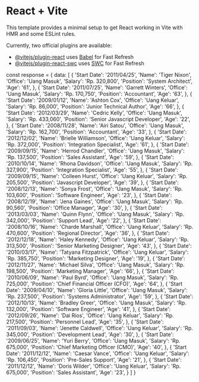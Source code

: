 # React + Vite

This template provides a minimal setup to get React working in Vite with HMR and some ESLint rules.

Currently, two official plugins are available:

- [@vitejs/plugin-react](https://github.com/vitejs/vite-plugin-react/blob/main/packages/plugin-react/README.md) uses [Babel](https://babeljs.io/) for Fast Refresh
- [@vitejs/plugin-react-swc](https://github.com/vitejs/vite-plugin-react-swc) uses [SWC](https://swc.rs/) for Fast Refresh

const response = {
        data: [
            {
                'Start Date': '2011/04/25',
                'Name': 'Tiger Nixon',
                'Office': '<span class="badge badge-success rounded-pill">Uang Masuk</span>',
                'Salary': 'Rp. 320,800',
                'Position': 'System Architect',
                'Age': '61',
            },
            {
                'Start Date': '2011/07/25',
                'Name': 'Garrett Winters',
                'Office': '<span class="badge badge-success rounded-pill">Uang Masuk</span>',
                'Salary': 'Rp. 170,750',
                'Position': 'Accountant',
                'Age': '63',
            },
            {
                'Start Date': '2009/01/12',
                'Name': 'Ashton Cox',
                'Office': '<span class="badge badge-fail rounded-pill">Uang Keluar</span>',
                'Salary': 'Rp. 86,000',
                'Position': 'Junior Technical Author',
                'Age': '66',
            },
            {
                'Start Date': '2012/03/29',
                'Name': 'Cedric Kelly',
                'Office': '<span class="badge badge-success rounded-pill">Uang Masuk</span>',
                'Salary': 'Rp. 433,060',
                'Position': 'Senior Javascript Developer',
                'Age': '22',
            },
            {
                'Start Date': '2008/11/28',
                'Name': 'Airi Satou',
                'Office': '<span class="badge badge-success rounded-pill">Uang Masuk</span>',
                'Salary': 'Rp. 162,700',
                'Position': 'Accountant',
                'Age': '33',
            },
            {
                'Start Date': '2012/12/02',
                'Name': 'Brielle Williamson',
                'Office': '<span class="badge badge-fail rounded-pill">Uang Keluar</span>',
                'Salary': 'Rp. 372,000',
                'Position': 'Integration Specialist',
                'Age': '61',
            },
            {
                'Start Date': '2009/09/15',
                'Name': 'Herrod Chandler',
                'Office': '<span class="badge badge-success rounded-pill">Uang Masuk</span>',
                'Salary': 'Rp. 137,500',
                'Position': 'Sales Assistant',
                'Age': '59',
            },
            {
                'Start Date': '2010/10/14',
                'Name': 'Rhona Davidson',
                'Office': '<span class="badge badge-success rounded-pill">Uang Masuk</span>',
                'Salary': 'Rp. 327,900',
                'Position': 'Integration Specialist',
                'Age': '55',
            },
            {
                'Start Date': '2009/09/15',
                'Name': 'Colleen Hurst',
                'Office': '<span class="badge badge-fail rounded-pill">Uang Keluar</span>',
                'Salary': 'Rp. 205,500',
                'Position': 'Javascript Developer',
                'Age': '39',
            },
            {
                'Start Date': '2008/12/13',
                'Name': 'Sonya Frost',
                'Office': '<span class="badge badge-success rounded-pill">Uang Masuk</span>',
                'Salary': 'Rp. 103,600',
                'Position': 'Software Engineer',
                'Age': '23',
            },
            {
                'Start Date': '2008/12/19',
                'Name': 'Jena Gaines',
                'Office': '<span class="badge badge-success rounded-pill">Uang Masuk</span>',
                'Salary': 'Rp. 90,560',
                'Position': 'Office Manager',
                'Age': '30',
            },
            {
                'Start Date': '2013/03/03',
                'Name': 'Quinn Flynn',
                'Office': '<span class="badge badge-success rounded-pill">Uang Masuk</span>',
                'Salary': 'Rp. 342,000',
                'Position': 'Support Lead',
                'Age': '22',
            },
            {
                'Start Date': '2008/10/16',
                'Name': 'Charde Marshall',
                'Office': '<span class="badge badge-fail rounded-pill">Uang Keluar</span>',
                'Salary': 'Rp. 470,600',
                'Position': 'Regional Director',
                'Age': '36',
            },
            {
                'Start Date': '2012/12/18',
                'Name': 'Haley Kennedy',
                'Office': '<span class="badge badge-fail rounded-pill">Uang Keluar</span>',
                'Salary': 'Rp. 313,500',
                'Position': 'Senior Marketing Designer',
                'Age': '43',
            },
            {
                'Start Date': '2010/03/17',
                'Name': 'Tatyana Fitzpatrick',
                'Office': '<span class="badge badge-fail rounded-pill">Uang Keluar</span>',
                'Salary': 'Rp. 385,750',
                'Position': 'Marketing Designer',
                'Age': '19',
            },
            {
                'Start Date': '2012/11/27',
                'Name': 'Michael Silva',
                'Office': '<span class="badge badge-success rounded-pill">Uang Masuk</span>',
                'Salary': 'Rp. 198,500',
                'Position': 'Marketing Manager',
                'Age': '66',
            },
            {
                'Start Date': '2010/06/09',
                'Name': 'Paul Byrd',
                'Office': '<span class="badge badge-success rounded-pill">Uang Masuk</span>',
                'Salary': 'Rp. 725,000',
                'Position': 'Chief Financial Officer (CFO)',
                'Age': '64',
            },
            {
                'Start Date': '2009/04/10',
                'Name': 'Gloria Little',
                'Office': '<span class="badge badge-success rounded-pill">Uang Masuk</span>',
                'Salary': 'Rp. 237,500',
                'Position': 'Systems Administrator',
                'Age': '59',
            },
            {
                'Start Date': '2012/10/13',
                'Name': 'Bradley Greer',
                'Office': '<span class="badge badge-success rounded-pill">Uang Masuk</span>',
                'Salary': 'Rp. 132,000',
                'Position': 'Software Engineer',
                'Age': '41',
            },
            {
                'Start Date': '2012/09/26',
                'Name': 'Dai Rios',
                'Office': '<span class="badge badge-fail rounded-pill">Uang Keluar</span>',
                'Salary': 'Rp. 217,500',
                'Position': 'Personnel Lead',
                'Age': '35',
            },
            {
                'Start Date': '2011/09/03',
                'Name': 'Jenette Caldwell',
                'Office': '<span class="badge badge-fail rounded-pill">Uang Keluar</span>',
                'Salary': 'Rp. 345,000',
                'Position': 'Development Lead',
                'Age': '30',
            },
            {
                'Start Date': '2009/06/25',
                'Name': 'Yuri Berry',
                'Office': '<span class="badge badge-success rounded-pill">Uang Masuk</span>',
                'Salary': 'Rp. 675,000',
                'Position': 'Chief Marketing Officer (CMO)',
                'Age': '40',
            },
            {
                'Start Date': '2011/12/12',
                'Name': 'Caesar Vance',
                'Office': '<span class="badge badge-fail rounded-pill">Uang Keluar</span>',
                'Salary': 'Rp. 106,450',
                'Position': 'Pre-Sales Support',
                'Age': '21',
            },
            {
                'Start Date': '2011/12/12',
                'Name': 'Doris Wilder',
                'Office': '<span class="badge badge-fail rounded-pill">Uang Keluar</span>',
                'Salary': 'Rp. 675,000',
                'Position': 'Sales Assistant',
                'Age': '23',
            }
        ]
    }